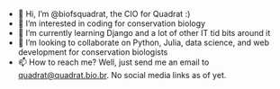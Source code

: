 - 👋 Hi, I’m @biofsquadrat, the CIO for Quadrat :)
- 👀 I’m interested in coding for conservation biology
- 🌱 I’m currently learning Django and a lot of other IT tid bits around it
- 💞️ I’m looking to collaborate on Python, Julia, data science, and web development for conservation biologists
- 📫 How to reach me? Well, just send me an email to quadrat@quadrat.bio.br. No social media links as of yet.

<!---
biofsquadrat/biofsquadrat is a ✨ special ✨ repository because its `README.md` (this file) appears on your GitHub profile.
You can click the Preview link to take a look at your changes.
--->
